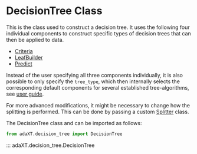 # DecisionTree Class

This is the class used to construct a decision tree. It uses the following four
individual components to construct specific types of decision trees that can
then be applied to data.

- [Criteria](Criteria.md)
- [LeafBuilder](LeafBuilder.md)
- [Predict](Predict.md)

Instead of the user specifying all three components individually, it is also
possible to only specify the `tree_type`, which then internally selects the
corresponding default components for several established tree-algorithms, see
[user guide](../user_guide/decision_tree.md).

For more advanced modifications, it might be necessary to change how the
splitting is performed. This can be done by passing a custom
[Splitter](Splitter.md) class.

The DecisionTree class and can be imported as follows:

```python
from adaXT.decision_tree import DecisionTree
```

::: adaXT.decision_tree.DecisionTree
